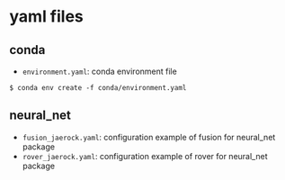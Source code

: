 # yaml files

## conda
- `environment.yaml`: conda environment file


```
$ conda env create -f conda/environment.yaml
```

## neural_net
- `fusion_jaerock.yaml`: configuration example of fusion for neural_net package
- `rover_jaerock.yaml`: configuration example of rover for neural_net package
 
